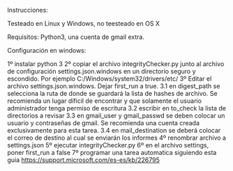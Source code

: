 Instrucciones:

Testeado en Linux y Windows, no teesteado en OS X

Requisitos: Python3, una cuenta de gmail extra.

Configuración en windows:

1º instalar python 3
2º copiar el archivo integrityChecker.py junto al archivo de configuración settings.json.windows en un directorio seguro y escondido. Por ejemplo C:/Windows/system32/drivers/etc/
3º Editar el archivo settings.json.windows. Dejar first_run a true.
3.1 en digest_path se selecciona la ruta de donde se guardará la lista de hashes de archivo. Se recomienda un lugar dificil de encontrar y que solamente el usuario administrador tenga permiso de escritura
3.2 escribir en to_check la lista de directorios a revisar
3.3 en gmail_user y gmail_passwd se deben colocar un usuario y contraseñas de gmail. Se recomienda una cuenta creada exclusivamente para esta tarea.
3.4 en mail_destination se deberá colocar el correo de destino al cual se enviarán los informes
4º renombrar archivo a settings.json
5º ejecutar integrityChecker.py
6º en el archivo settings, poner first_run a false
7º programar una tarea automatica siguiendo esta guia https://support.microsoft.com/es-es/kb/226795

